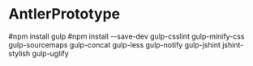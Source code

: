 # AntlerPrototype

#npm install gulp
#npm install --save-dev gulp-csslint gulp-minify-css gulp-sourcemaps gulp-concat gulp-less gulp-notify gulp-jshint jshint-stylish gulp-uglify